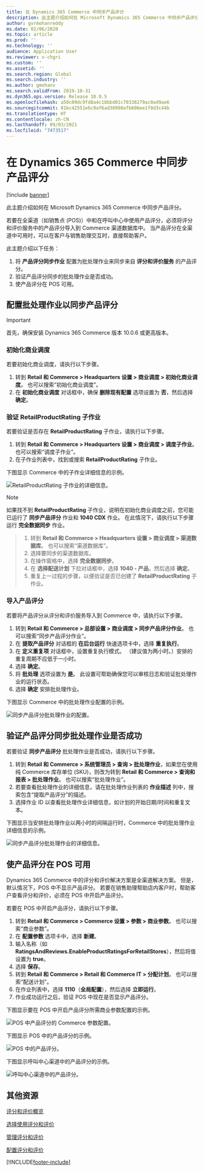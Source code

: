 ```yaml
---
title: 在 Dynamics 365 Commerce 中同步产品评分
description: 此主题介绍如何在 Microsoft Dynamics 365 Commerce 中同步产品评分。
author: gvrmohanreddy
ms.date: 02/06/2020
ms.topic: article
ms.prod: ''
ms.technology: ''
audience: Application User
ms.reviewer: v-chgri
ms.custom: ''
ms.assetid: ''
ms.search.region: Global
ms.search.industry: ''
ms.author: gmohanv
ms.search.validFrom: 2019-10-31
ms.dyn365.ops.version: Release 10.0.5
ms.openlocfilehash: a50c09dc9fd8a4c18bbd01c70338279ac0ad9ae6
ms.sourcegitcommit: 81bc42551e6c9af6ad38908afb606ee1f8d3c44b
ms.translationtype: HT
ms.contentlocale: zh-CN
ms.lasthandoff: 09/03/2021
ms.locfileid: "7473517"
---
```

# <a name="sync-product-ratings-in-dynamics-365-commerce"></a>在 Dynamics 365 Commerce 中同步产品评分

[!include [banner](includes/banner.md)]

此主题介绍如何在 Microsoft Dynamics 365 Commerce 中同步产品评分。

若要在全渠道（如销售点 (POS)）中和在呼叫中心中使用产品评分，必须将评分和评价服务中的产品评分导入到 Commerce 渠道数据库中。 当产品评分在全渠道中可用时，可以在客户与销售助理交互时，直接帮助客户。

此主题介绍以下任务：

1. 将 **产品评分同步作业** 配置为批处理作业来同步来自 **评分和评价服务** 的产品评分。
1. 验证产品评分同步的批处理作业是否成功。
1. 使产品评分在 POS 可用。

## <a name="configure-a-batch-job-to-synchronize-product-ratings"></a>配置批处理作业以同步产品评分

> [!IMPORTANT]
> 首先，确保安装 Dynamics 365 Commerce 版本 10.0.6 或更高版本。

### <a name="initialize-the-commerce-scheduler"></a>初始化商业调度

若要初始化商业调度，请执行以下步骤。

1. 转到 **Retail 和 Commerce \> Headquarters 设置 \>  商业调度 \> 初始化商业调度**。 也可以搜索“初始化商业调度”。
1. 在 **初始化商业调度** 对话框中，确保 **删除现有配置** 选项设置为 **否**，然后选择 **确定**。

### <a name="verify-the-retailproductrating-subjob"></a>验证 RetailProductRating 子作业

若要验证是否存在 **RetailProductRating** 子作业，请执行以下步骤。

1. 转到 **Retail 和 Commerce \> Headquarters 设置 \>  商业调度 \> 调度子作业**。 也可以搜索“调度子作业”。
1. 在子作业列表中，找到或搜索 **RetailProductRating** 子作业。

下图显示 Commerce 中的子作业详细信息的示例。

![RetailProductRating 子作业的详细信息。](media/rnr-hq-ratings-sub-job.png)

> [!NOTE]
> 如果找不到 **RetailProductRating** 子作业，说明在初始化商业调度之前，您可能已运行了 **同步产品评分** 作业和 **1040 CDX** 作业。 在此情况下，请执行以下步骤运行 **完全数据同步** 作业。

> 1. 转到 **Retail 和 Commerce \> Headquarters 设置 \>  商业调度 \> 渠道数据库**。 也可以搜索“渠道数据库”。
> 1. 选择要同步的渠道数据库。
> 1. 在操作窗格中，选择 **完全数据同步**。
> 1. 在 **选择配送计划** 下拉对话框中，选择 **1040 - 产品**，然后选择 **确定**。
> 1. 重复上一过程的步骤，以便验证是否已创建了 **RetailProductRating** 子作业。

### <a name="import-product-ratings"></a>导入产品评分

若要将产品评分从评分和评价服务导入到 Commerce 中，请执行以下步骤。

1. 转到 **Retail 和 Commerce \> 总部设置 \> 商业调度 \> 同步产品评分作业**。 也可以搜索“同步产品评分作业”。
1. 在 **提取产品评分** 对话框的 **在后台运行** 快速选项卡中，选择 **重复执行**。
1. 在 **定义重复项** 对话框中，设置重复执行模式。 （建议值为两小时。）安排的重复周期不应低于一小时。
1. 选择 **确定**。
1. 将 **批处理** 选项设置为 **是**。 此设置可帮助确保您可以审核日志和验证批处理作业的运行状态。
1. 选择 **确定** 安排批处理作业。

下图显示 Commerce 中的批处理作业配置的示例。

![同步产品评分批处理作业的配置。](media/rnr-hq-batchjob-recurrence.png)

## <a name="verify-that-the-batch-job-for-product-rating-synchronization-was-successful"></a>验证产品评分同步批处理作业是否成功

若要验证 **同步产品评分** 批处理作业是否成功，请执行以下步骤。

1. 转到 **Retail 和 Commerce \> 系统管理员 \> 查询 \> 批处理作业**，如果您在使用纯 Commerce 库存单位 (SKU)，则改为转到 **Retail 和 Commerce \> 查询和报表 \> 批处理作业**。 也可以搜索“批处理作业”。
1. 若要查看批处理作业的详细信息，请在批处理作业列表的 **作业描述** 列中，搜索包含“提取产品评分”的描述。
1. 选择作业 ID 以查看批处理作业详细信息，如计划的开始日期/时间和重复文本。

下图显示当安排批处理作业以两小时的间隔运行时，Commerce 中的批处理作业详细信息的示例。

![同步产品评分批处理作业的详细信息。](media/rnr-hq-batchjob-status-checking.png)

## <a name="make-product-ratings-available-at-the-pos"></a>使产品评分在 POS 可用

Dynamics 365 Commerce 中的评分和评价解决方案是全渠道解决方案。 但是，默认情况下，POS 中不显示产品评分。 若要在销售助理帮助店内客户时，帮助客户查看评分和评价，必须在 POS 中开启产品评分。

若要在 POS 中开启产品评分，请执行以下步骤。

1. 转到 **Retail 和 Commerce \> Commerce 设置 \> 参数 \> 商业参数**。 也可以搜索“商业参数”。
1. 在 **配置参数** 选项卡中，选择 **新建**。
1. 输入名称（如 **RatingsAndReviews.EnableProductRatingsForRetailStores**），然后将值设置为 **true**。
1. 选择 **保存**。
1. 转到 **Retail 和 Commerce \> Retail 和 Commerce IT \> 分配计划**。 也可以搜索“配送计划”。
1. 在作业列表中，选择 **1110**（**全局配置**），然后选择 **立即运行**。
1. 作业成功运行之后，验证 POS 中现在是否显示产品评分。

下图显示要在 POS 中开启产品评分所需商业参数配置的示例。

![POS 中产品评分的 Commerce 参数配置。](media/rnr-hq-enable-ratings-in-pos.png)

下图显示 POS 中的产品评分的示例。

![POS 中的产品评分。](media/rnr-pos-catalog-ratings.png)

下图显示呼叫中心渠道中的产品评分的示例。

![呼叫中心渠道中的产品评分。](media/rnr-call-center-ratings.png)

## <a name="additional-resources"></a>其他资源

[评分和评价概览](ratings-reviews-overview.md)

[选择使用评分和评价](opt-in-ratings-reviews.md)

[管理评分和评价](manage-reviews.md)

[配置评分和评价](configure-ratings-reviews.md)


[!INCLUDE[footer-include](../includes/footer-banner.md)]
